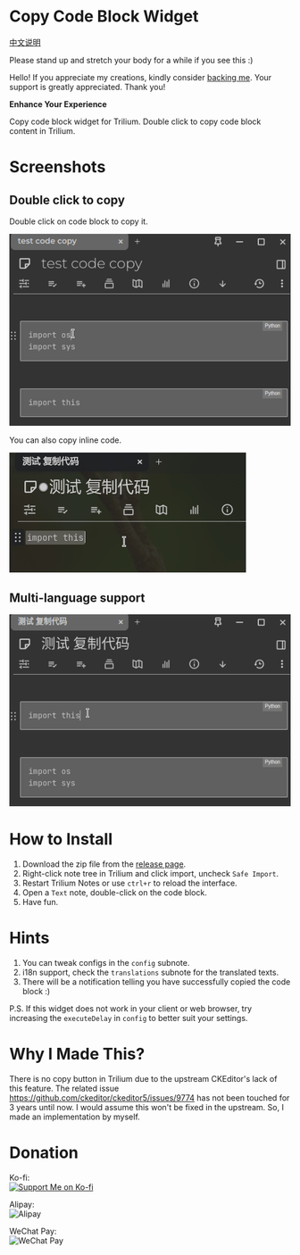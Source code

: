 # Copy Code Block Widget

[中文说明](README_CN.md)

Please stand up and stretch your body for a while if you see this :)

Hello! If you appreciate my creations, kindly consider [backing me](#donation). Your support is greatly appreciated. Thank you!

**Enhance Your Experience**

Copy code block widget for Trilium. Double click to copy code block content in Trilium.

# Screenshots

## Double click to copy

Double click on code block to copy it.

![overall look](docs/copy1.gif)

You can also copy inline code.

![inline code](docs/copy-inline-code.gif)

## Multi-language support

![multi language](docs/copy2.gif)

# How to Install

1. Download the zip file from the [release page](https://github.com/Nriver/copy-code-block-widget/releases).
2. Right-click note tree in Trilium and click import, uncheck `Safe Import`.
3. Restart Trilium Notes or use `ctrl+r` to reload the interface.
4. Open a `Text` note, double-click on the code block.
5. Have fun.

# Hints

1. You can tweak configs in the `config` subnote.
2. i18n support, check the `translations` subnote for the translated texts.
3. There will be a notification telling you have successfully copied the code block :)

P.S. If this widget does not work in your client or web browser, try increasing the `executeDelay` in `config` to better suit your settings.

# Why I Made This?

There is no copy button in Trilium due to the upstream CKEditor's lack of this feature. The related issue https://github.com/ckeditor/ckeditor5/issues/9774 has not been touched for 3 years until now. I would assume this won't be fixed in the upstream. So, I made an implementation by myself.

# Donation

Ko-fi:  
[![Support Me on Ko-fi](https://ko-fi.com/img/githubbutton_sm.svg)](https://ko-fi.com/nriver)

Alipay:  
![Alipay](https://github.com/Nriver/trilium-translation/raw/main/docs/alipay.png)

WeChat Pay:  
![WeChat Pay](https://github.com/Nriver/trilium-translation/raw/main/docs/wechat_pay.png)
